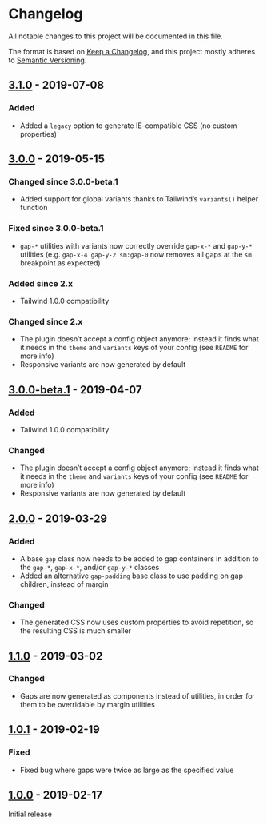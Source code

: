 # Changelog

All notable changes to this project will be documented in this file.

The format is based on [Keep a Changelog](https://keepachangelog.com/en/1.0.0/),
and this project mostly adheres to [Semantic Versioning](https://semver.org/spec/v2.0.0.html).

## [3.1.0] - 2019-07-08

### Added
- Added a `legacy` option to generate IE-compatible CSS (no custom properties)

## [3.0.0] - 2019-05-15

### Changed since 3.0.0-beta.1
- Added support for global variants thanks to Tailwind’s `variants()` helper function

### Fixed since 3.0.0-beta.1
- `gap-*` utilities with variants now correctly override `gap-x-*` and `gap-y-*` utilities (e.g. `gap-x-4 gap-y-2 sm:gap-0` now removes all gaps at the `sm` breakpoint as expected)

### Added since 2.x
- Tailwind 1.0.0 compatibility

### Changed since 2.x
- The plugin doesn’t accept a config object anymore; instead it finds what it needs in the `theme` and `variants` keys of your config (see `README` for more info)
- Responsive variants are now generated by default

## [3.0.0-beta.1] - 2019-04-07

### Added
- Tailwind 1.0.0 compatibility

### Changed
- The plugin doesn’t accept a config object anymore; instead it finds what it needs in the `theme` and `variants` keys of your config (see `README` for more info)
- Responsive variants are now generated by default

## [2.0.0] - 2019-03-29

### Added
- A base `gap` class now needs to be added to gap containers in addition to the `gap-*`, `gap-x-*`, and/or `gap-y-*` classes
- Added an alternative `gap-padding` base class to use padding on gap children, instead of margin

### Changed
- The generated CSS now uses custom properties to avoid repetition, so the resulting CSS is much smaller

## [1.1.0] - 2019-03-02

### Changed
- Gaps are now generated as components instead of utilities, in order for them to be overridable by margin utilities

## [1.0.1] - 2019-02-19

### Fixed
- Fixed bug where gaps were twice as large as the specified value

## [1.0.0] - 2019-02-17

Initial release

[Unreleased]: https://github.com/benface/tailwindcss-gap/compare/v3.1.0...HEAD
[3.1.0]: https://github.com/benface/tailwindcss-gap/compare/v3.0.0...v3.1.0
[3.0.0]: https://github.com/benface/tailwindcss-gap/compare/v3.0.0-beta.1...v3.0.0
[3.0.0-beta.1]: https://github.com/benface/tailwindcss-gap/compare/v2.0.0...v3.0.0-beta.1
[2.0.0]: https://github.com/benface/tailwindcss-gap/compare/v1.1.0...v2.0.0
[1.1.0]: https://github.com/benface/tailwindcss-gap/compare/v1.0.1...v1.1.0
[1.0.1]: https://github.com/benface/tailwindcss-gap/compare/v1.0.0...v1.0.1
[1.0.0]: https://github.com/benface/tailwindcss-gap/releases/tag/v1.0.0

